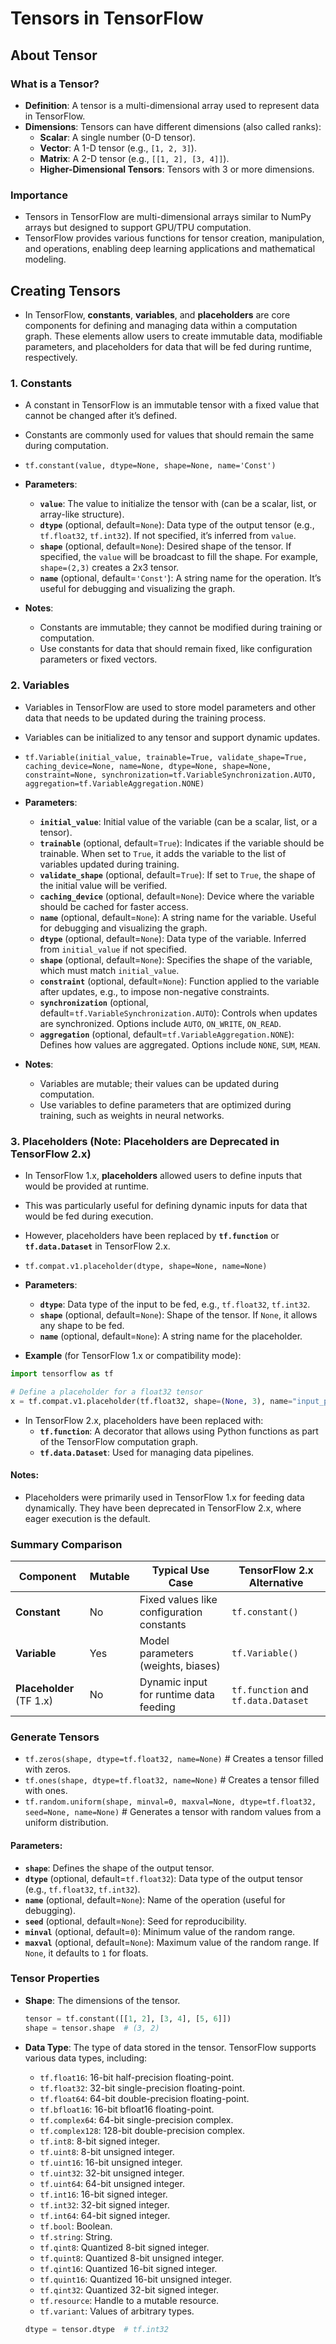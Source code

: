# Tensors in TensorFlow

## About Tensor

### What is a Tensor?
- **Definition**: A tensor is a multi-dimensional array used to represent data in TensorFlow.
- **Dimensions**: Tensors can have different dimensions (also called ranks):
  - **Scalar**: A single number (0-D tensor).
  - **Vector**: A 1-D tensor (e.g., `[1, 2, 3]`).
  - **Matrix**: A 2-D tensor (e.g., `[[1, 2], [3, 4]]`).
  - **Higher-Dimensional Tensors**: Tensors with 3 or more dimensions.

### Importance

- Tensors in TensorFlow are multi-dimensional arrays similar to NumPy arrays but designed to support GPU/TPU computation. 
- TensorFlow provides various functions for tensor creation, manipulation, and operations, enabling deep learning applications and mathematical modeling.

## Creating Tensors

- In TensorFlow, **constants**, **variables**, and **placeholders** are core components for defining and managing data within a computation graph. These elements allow users to create immutable data, modifiable parameters, and placeholders for data that will be fed during runtime, respectively.

### 1. **Constants**

- A constant in TensorFlow is an immutable tensor with a fixed value that cannot be changed after it’s defined. 
- Constants are commonly used for values that should remain the same during computation.

- `tf.constant(value, dtype=None, shape=None, name='Const')`

- **Parameters**:
  - **`value`**: The value to initialize the tensor with (can be a scalar, list, or array-like structure).
  - **`dtype`** (optional, default=`None`): Data type of the output tensor (e.g., `tf.float32`, `tf.int32`). If not specified, it’s inferred from `value`.
  - **`shape`** (optional, default=`None`): Desired shape of the tensor. If specified, the `value` will be broadcast to fill the shape. For example, `shape=(2,3)` creates a 2x3 tensor.
  - **`name`** (optional, default=`'Const'`): A string name for the operation. It’s useful for debugging and visualizing the graph.


- **Notes**:
    - Constants are immutable; they cannot be modified during training or computation.
    - Use constants for data that should remain fixed, like configuration parameters or fixed vectors.

### 2. **Variables**

- Variables in TensorFlow are used to store model parameters and other data that needs to be updated during the training process. 
- Variables can be initialized to any tensor and support dynamic updates.

- `tf.Variable(initial_value, trainable=True, validate_shape=True, caching_device=None, name=None, dtype=None, shape=None, constraint=None, synchronization=tf.VariableSynchronization.AUTO, aggregation=tf.VariableAggregation.NONE)`

- **Parameters**:
  - **`initial_value`**: Initial value of the variable (can be a scalar, list, or a tensor).
  - **`trainable`** (optional, default=`True`): Indicates if the variable should be trainable. When set to `True`, it adds the variable to the list of variables updated during training.
  - **`validate_shape`** (optional, default=`True`): If set to `True`, the shape of the initial value will be verified.
  - **`caching_device`** (optional, default=`None`): Device where the variable should be cached for faster access.
  - **`name`** (optional, default=`None`): A string name for the variable. Useful for debugging and visualizing the graph.
  - **`dtype`** (optional, default=`None`): Data type of the variable. Inferred from `initial_value` if not specified.
  - **`shape`** (optional, default=`None`): Specifies the shape of the variable, which must match `initial_value`.
  - **`constraint`** (optional, default=`None`): Function applied to the variable after updates, e.g., to impose non-negative constraints.
  - **`synchronization`** (optional, default=`tf.VariableSynchronization.AUTO`): Controls when updates are synchronized. Options include `AUTO`, `ON_WRITE`, `ON_READ`.
  - **`aggregation`** (optional, default=`tf.VariableAggregation.NONE`): Defines how values are aggregated. Options include `NONE`, `SUM`, `MEAN`.

- **Notes**:
    - Variables are mutable; their values can be updated during computation.
    - Use variables to define parameters that are optimized during training, such as weights in neural networks.


### 3. **Placeholders** (Note: Placeholders are Deprecated in TensorFlow 2.x)

- In TensorFlow 1.x, **placeholders** allowed users to define inputs that would be provided at runtime. 
- This was particularly useful for defining dynamic inputs for data that would be fed during execution. 
- However, placeholders have been replaced by **`tf.function`** or **`tf.data.Dataset`** in TensorFlow 2.x.

- `tf.compat.v1.placeholder(dtype, shape=None, name=None)`

- **Parameters**:
  - **`dtype`**: Data type of the input to be fed, e.g., `tf.float32`, `tf.int32`.
  - **`shape`** (optional, default=`None`): Shape of the tensor. If `None`, it allows any shape to be fed.
  - **`name`** (optional, default=`None`): A string name for the placeholder.

- **Example** (for TensorFlow 1.x or compatibility mode):
```python
import tensorflow as tf

# Define a placeholder for a float32 tensor
x = tf.compat.v1.placeholder(tf.float32, shape=(None, 3), name="input_placeholder")
```

- In TensorFlow 2.x, placeholders have been replaced with:
    - **`tf.function`**: A decorator that allows using Python functions as part of the TensorFlow computation graph.
    - **`tf.data.Dataset`**: Used for managing data pipelines.

#### **Notes**:
- Placeholders were primarily used in TensorFlow 1.x for feeding data dynamically. They have been deprecated in TensorFlow 2.x, where eager execution is the default.


### Summary Comparison

| Component   | Mutable | Typical Use Case                           | TensorFlow 2.x Alternative                    |
|-------------|---------|--------------------------------------------|-----------------------------------------------|
| **Constant**| No      | Fixed values like configuration constants  | `tf.constant()`                               |
| **Variable**| Yes     | Model parameters (weights, biases)         | `tf.Variable()`                               |
| **Placeholder** (TF 1.x) | No      | Dynamic input for runtime data feeding | `tf.function` and `tf.data.Dataset`           |


### **Generate Tensors**

- `tf.zeros(shape, dtype=tf.float32, name=None)` # Creates a tensor filled with zeros.
- `tf.ones(shape, dtype=tf.float32, name=None)` # Creates a tensor filled with ones.
- `tf.random.uniform(shape, minval=0, maxval=None, dtype=tf.float32, seed=None, name=None)` # Generates a tensor with random values from a uniform distribution.

#### **Parameters**:
  - **`shape`**: Defines the shape of the output tensor.
  - **`dtype`** (optional, default=`tf.float32`): Data type of the output tensor (e.g., `tf.float32`, `tf.int32`).
  - **`name`** (optional, default=`None`): Name of the operation (useful for debugging).
  - **`seed`** (optional, default=`None`): Seed for reproducibility.
  - **`minval`** (optional, default=`0`): Minimum value of the random range.
  - **`maxval`** (optional, default=`None`): Maximum value of the random range. If `None`, it defaults to `1` for floats.



### Tensor Properties
- **Shape**: The dimensions of the tensor.
  ```python
  tensor = tf.constant([[1, 2], [3, 4], [5, 6]])
  shape = tensor.shape  # (3, 2)
  ```

- **Data Type**: The type of data stored in the tensor. TensorFlow supports various data types, including:
  - `tf.float16`: 16-bit half-precision floating-point.
  - `tf.float32`: 32-bit single-precision floating-point.
  - `tf.float64`: 64-bit double-precision floating-point.
  - `tf.bfloat16`: 16-bit bfloat16 floating-point.
  - `tf.complex64`: 64-bit single-precision complex.
  - `tf.complex128`: 128-bit double-precision complex.
  - `tf.int8`: 8-bit signed integer.
  - `tf.uint8`: 8-bit unsigned integer.
  - `tf.uint16`: 16-bit unsigned integer.
  - `tf.uint32`: 32-bit unsigned integer.
  - `tf.uint64`: 64-bit unsigned integer.
  - `tf.int16`: 16-bit signed integer.
  - `tf.int32`: 32-bit signed integer.
  - `tf.int64`: 64-bit signed integer.
  - `tf.bool`: Boolean.
  - `tf.string`: String.
  - `tf.qint8`: Quantized 8-bit signed integer.
  - `tf.quint8`: Quantized 8-bit unsigned integer.
  - `tf.qint16`: Quantized 16-bit signed integer.
  - `tf.quint16`: Quantized 16-bit unsigned integer.
  - `tf.qint32`: Quantized 32-bit signed integer.
  - `tf.resource`: Handle to a mutable resource.
  - `tf.variant`: Values of arbitrary types.

  ```python
  dtype = tensor.dtype  # tf.int32
  ```
